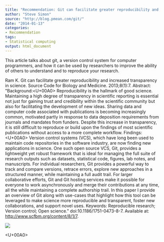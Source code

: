 ```yaml
---
title: "Recommendation: Git can facilitate greater reproducibility and increased transparency in science"
author: "Steve Simon"
source: "http://blog.pmean.com/git/"
date: "2014-01-13"
categories:
- Recommendation
tags:
- Statistical computing
output: html_document
---
```


This article talks about git, a version control system for computer
programmers, and how it can be used by researchers to improve the
ability of others to understand and to reproduce your
research.

<!---More--->

Ram K. Git can facilitate greater reproducibility and increased
transparency in science. Source Code for Biology and Medicine.
2013;8(1):7. Abstract: "Background:<U+00A0> Reproducibility is the hallmark of
good science. Maintaining a high degree of transparency in scientific
reporting is essential not just for gaining trust and credibility within
the scientific community but also for facilitating the development of
new ideas. Sharing data and computer code associated with publications
is becoming increasingly common, motivated partly in response to data
deposition requirements from journals and mandates from funders. Despite
this increase in transparency, it is still difficult to reproduce or
build upon the findings of most scientific publications without access
to a more complete workflow. Findings:<U+00A0> Version control systems (VCS),
which have long been used to maintain code repositories in the software
industry, are now finding new applications in science. One such open
source VCS, Git, provides a lightweight yet robust framework that is
ideal for managing the full suite of research outputs such as datasets,
statistical code, figures, lab notes, and manuscripts. For individual
researchers, Git provides a powerful way to track and compare versions,
retrace errors, explore new approaches in a structured manner, while
maintaining a full audit trail. For larger collaborative efforts, Git
and Git hosting services make it possible for everyone to work
asynchronously and merge their contributions at any time, all the while
maintaining a complete authorship trail. In this paper I provide an
overview of Git along with use-cases that highlight how this tool can be
leveraged to make science more reproducible and transparent, foster new
collaborations, and support novel uses. Keywords: Reproducible research;
Version control; Open science." doi:10.1186/1751-0473-8-7. Available at:
<http://www.scfbm.org/content/8/1/7>.

![](http://www.pmean.com/images/images/14/git01.png)



<U+00A0>


